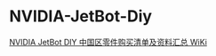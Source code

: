 # NVIDIA-JetBot-Diy
[NVIDIA JetBot DIY 中国区零件购买清单及资料汇总 WiKi](https://github.com/unbug/NVIDIA-JetBot-Diy/wiki)
